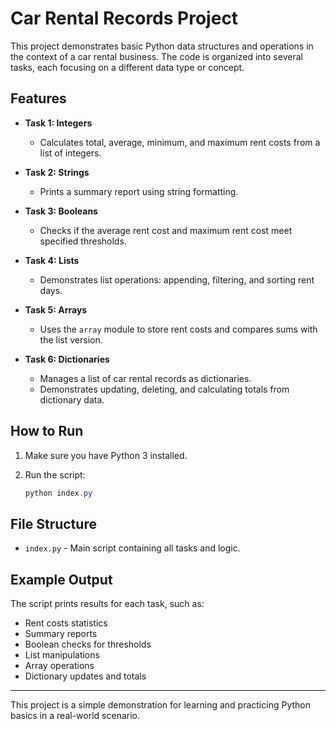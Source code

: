 # Car Rental Records Project

This project demonstrates basic Python data structures and operations in the context of a car rental business. The code is organized into several tasks, each focusing on a different data type or concept.

## Features

- **Task 1: Integers**
  - Calculates total, average, minimum, and maximum rent costs from a list of integers.

- **Task 2: Strings**
  - Prints a summary report using string formatting.

- **Task 3: Booleans**
  - Checks if the average rent cost and maximum rent cost meet specified thresholds.

- **Task 4: Lists**
  - Demonstrates list operations: appending, filtering, and sorting rent days.

- **Task 5: Arrays**
  - Uses the `array` module to store rent costs and compares sums with the list version.

- **Task 6: Dictionaries**
  - Manages a list of car rental records as dictionaries.
  - Demonstrates updating, deleting, and calculating totals from dictionary data.

## How to Run

1. Make sure you have Python 3 installed.
2. Run the script:

   ```powershell
   python index.py
   ```

## File Structure

- `index.py` - Main script containing all tasks and logic.

## Example Output

The script prints results for each task, such as:

- Rent costs statistics
- Summary reports
- Boolean checks for thresholds
- List manipulations
- Array operations
- Dictionary updates and totals

---

This project is a simple demonstration for learning and practicing Python basics in a real-world scenario.